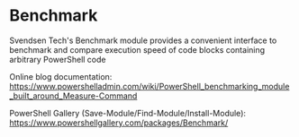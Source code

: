 # Benchmark

Svendsen Tech's Benchmark module provides a convenient interface to benchmark and compare execution speed of code blocks containing arbitrary PowerShell code

Online blog documentation: https://www.powershelladmin.com/wiki/PowerShell_benchmarking_module_built_around_Measure-Command

PowerShell Gallery (Save-Module/Find-Module/Install-Module): https://www.powershellgallery.com/packages/Benchmark/

